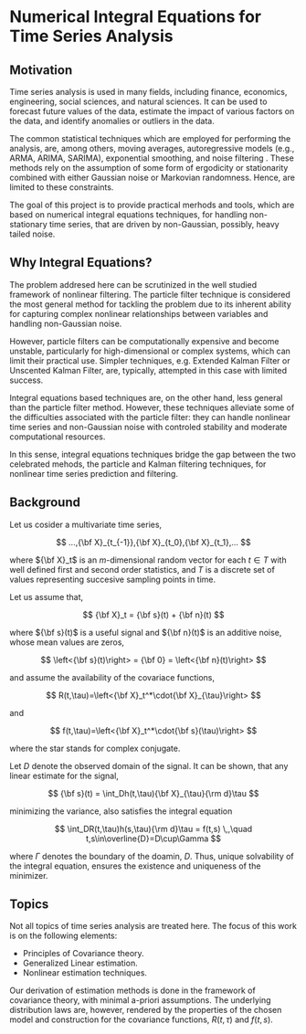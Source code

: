 # Numerical Integral Equations for Time Series Analysis

## Motivation

Time series analysis is used in many fields, including finance, economics, engineering, social sciences, and natural sciences. It can be used to forecast future values of the data, estimate the impact of various factors on the data, and identify anomalies or outliers in the data.

The common statistical techniques which are employed for performing the analysis, are, among others, moving averages, autoregressive models (e.g., ARMA, ARIMA, SARIMA), exponential smoothing, and noise filtering . These methods rely on the assumption of some form of ergodicity or stationarity combined with either Gaussian noise or Markovian randomness. Hence, are limited to these constraints.

The goal of this project is to provide practical merhods and tools, which are based on numerical integral equations techniques, for handling non-stationary time series, that are driven by non-Gaussian, possibly, heavy tailed noise.

## Why Integral Equations?

The problem addresed here can be scrutinized in the well studied framework of nonlinear filtering. The particle filter technique is considered the most general method for tackling the problem due to its inherent ability for capturing complex nonlinear relationships between variables and handling non-Gaussian noise.

However, particle filters can be computationally expensive and become unstable, particularly for high-dimensional or complex systems, which can limit their practical use. Simpler techniques, e.g. Extended Kalman Filter or Unscented Kalman Filter, are, typically, attempted in this case with limited success.

Integral equations based techniques are, on the other hand, less general than the particle filter method. However, these techniques alleviate some of the difficulties associated with the particle filter: they can handle nonlinear time series and non-Gaussian noise with controled stability and moderate computational resources.

In this sense, integral equations techniques bridge the gap between the two celebrated mehods, the particle and Kalman filtering techniques, for nonlinear time series prediction and filtering.

## Background

Let us cosider a multivariate time series,

$$  ...,{\bf X}_{t_{-1}},{\bf X}_{t_0},{\bf X}_{t_1},...  $$

where ${\bf X}_t$ is an $m$-dimensional random vector for each $t\in T$ with well defined first and second order statistics, and $T$ is a discrete set of values representing succesive sampling points in time.

Let us assume that,

$$ {\bf X}_t = {\bf s}(t) + {\bf n}(t) $$

where ${\bf s}(t)$ is a useful signal and ${\bf n}(t)$ is an additive noise,
whose mean values are zeros,

$$ \left<{\bf s}(t)\right> = {\bf 0} = \left<{\bf n}(t)\right> $$

and assume the availability of the covariace functions,

 $$ R(t,\tau)=\left<{\bf X}_t^*\cdot{\bf X}_{\tau}\right> $$

and

 $$ f(t,\tau)=\left<{\bf X}_t^*\cdot{\bf s}(\tau)\right> $$

where the star stands for complex conjugate.

Let $D$ denote the observed domain of the signal. It can be shown, that any linear estimate for the signal,

$$ {\bf s}(t) = \int_Dh(t,\tau){\bf X}_{\tau}{\rm d}\tau $$

minimizing the variance, also satisfies the integral equation

$$ \int_DR(t,\tau)h(s,\tau){\rm d}\tau = f(t,s) \,,\quad t,s\in\overline{D}=D\cup\Gamma $$

where $\Gamma$ denotes the boundary of the doamin, $D$. Thus, unique solvability of the integral equation, ensures the existence and uniqueness of the minimizer.

## Topics

Not all topics of time series analysis are treated here. The focus of this work is on the following elements:

* Principles of Covariance theory.
* Generalized Linear estimation.
* Nonlinear estimation techniques.

Our derivation of estimation methods is done in the framework of covariance theory, with minimal a-priori assumptions. The underlying distribution laws are, however, rendered by the properties of the chosen model and construction for the covariance functions, $R(t,\tau)$ and $f(t,s)$.
